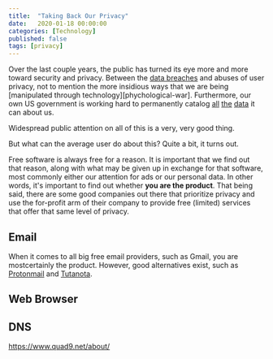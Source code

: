```yaml
---
title:  "Taking Back Our Privacy"
date:   2020-01-18 00:00:00
categories: [Technology]
published: false
tags: [privacy]
---
```

Over the last couple years, the public has turned its eye more and more toward security and privacy. Between the [data breaches][data-breaches] and abuses of user privacy, not to mention the more insidious ways that we are being [manipulated through technology][phychological-war]. Furthermore, our own US government is working hard to permanently catalog [all][jewel] [the][prism] [data][clearview] it can about us. 

Widespread public attention on all of this is a very, very good thing.

But what can the average user do about this? Quite a bit, it turns out. 

Free software is always free for a reason. It is important that we find out that reason, along with what may be given up in exchange for that software, most commonly either our attention for ads or our personal data. In other words, it's important to find out whether **you are the product**. That being said, there are some good companies out there that prioritize privacy and use the for-profit arm of their company to provide free (limited) services that offer that same level of privacy. 


## Email

When it comes to all big free email providers, such as Gmail, you are mostcertainly the product. However, good alternatives exist, such as [Protonmail][protonmail] and [Tutanota][tutanota].


## Web Browser



## DNS

https://www.quad9.net/about/



[data-breaches]:        https://en.wikipedia.org/wiki/List_of_data_breaches
[psychological-war]:    https://medium.com/@richardnfreed/the-tech-industrys-psychological-war-on-kids-c452870464ce
[jewel]:                https://www.eff.org/cases/jewel
[prism]:                https://en.wikipedia.org/wiki/PRISM_%28surveillance_program%29
[clearview]:            https://www.eff.org/deeplinks/2020/01/clearview-ai-yet-another-example-why-we-need-ban-law-enforcement-use-face
[protonmail]:           https://protonmail.com/
[tutanota]:             https://tutanota.com/


